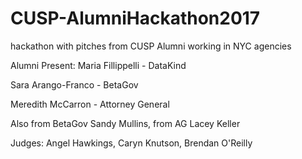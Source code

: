 # CUSP-AlumniHackathon2017
hackathon with pitches from CUSP Alumni working in NYC agencies

Alumni Present: 
Maria Fillippelli - DataKind

Sara Arango-Franco - BetaGov 

Meredith McCarron - Attorney General

Also from BetaGov Sandy Mullins, from AG Lacey Keller

Judges: Angel Hawkings, Caryn Knutson, Brendan O'Reilly

